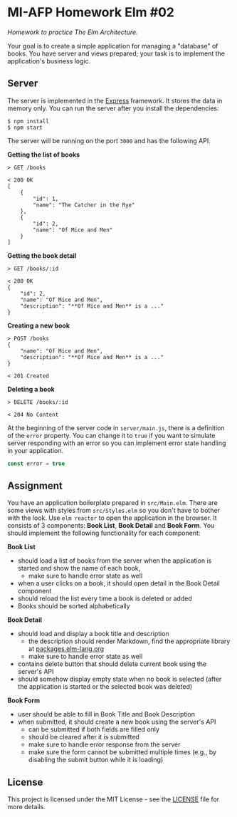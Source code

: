 # MI-AFP Homework Elm #02

*Homework to practice The Elm Architecture.*

Your goal is to create a simple application for managing a "database" of books. You have server and views prepared; your task is to implement the application's business logic.

## Server

The server is implemented in the [Express](https://expressjs.com) framework. It stores the data in memory only. You can run the server after you install the dependencies:

```
$ npm install
$ npm start
```

The server will be running on the port `3000` and has the following API.

**Getting the list of books**
```
> GET /books

< 200 OK
[
    {
        "id": 1,
        "name": "The Catcher in the Rye"
    },
    {
        "id": 2,
        "name": "Of Mice and Men"
    }
]
```

**Getting the book detail**
```
> GET /books/:id

< 200 OK
{
    "id": 2,
    "name": "Of Mice and Men",
    "description": "**Of Mice and Men** is a ..."
}
```

**Creating a new book**
```
> POST /books
{
	"name": "Of Mice and Men",
	"description": "**Of Mice and Men** is a ..."
}

< 201 Created

```

**Deleting a book**
```
> DELETE /books/:id

< 204 No Content
```

At the beginning of the server code in `server/main.js`, there is a definition of the `error` property. You can change it to `true` if you want to simulate server responding with an error so you can implement error state handling in your application.

```javascript
const error = true
```

## Assignment

You have an application boilerplate prepared in `src/Main.elm`. There are some views with styles from `src/Styles.elm` so you don't have to bother with the look. Use `elm reactor` to open the application in the browser. It consists of 3 components: **Book List**, **Book Detail** and **Book Form**. You should implement the following functionality for each component:

**Book List**
- should load a list of books from the server when the application is started and show the name of each book,
  - make sure to handle error state as well
- when a user clicks on a book, it should open detail in the Book Detail component
- should reload the list every time a book is deleted or added
- Books should be sorted alphabetically

**Book Detail**
- should load and display a book title and description
  - the description should render Markdown, find the appropriate library at [packages.elm-lang.org](https://package.elm-lang.org)
  - make sure to handle error state as well
- contains delete button that should delete current book using the server's API
- should somehow display empty state when no book is selected (after the application is started or the selected book was deleted)

**Book Form**
- user should be able to fill in Book Title and Book Description
- when submitted, it should create a new book using the server's API
  - can be submitted if both fields are filled only
  - should be cleared after it is submitted
  - make sure to handle error response from the server
  - make sure the form cannot be submitted multiple times (e.g., by disabling the submit button while it is loading)


## License

This project is licensed under the MIT License - see the [LICENSE](LICENSE) file for more details.
